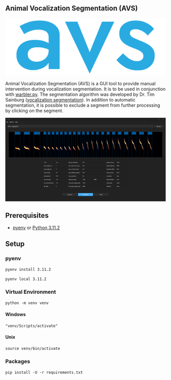 ## Animal Vocalization Segmentation (AVS)

![avs](asset/text.png?raw=true "AVS")

Animal Vocalization Segmentation (AVS) is a GUI tool to provide manual intervention during vocalization segmentation. It is to be used in conjunction with [warbler.py](https://github.com/braycarlson/warbler.py). The segmentation algorithm was developed by Dr. Tim Sainburg ([vocalization segmentation](https://github.com/timsainb/vocalization-segmentation)). In addition to automatic segmentation, it is possible to exclude a segment from further processing by clicking on the segment.

![A screenshot of "Exclusion" mode](asset/exclusion.png?raw=true "Exclusion")

## Prerequisites

* [pyenv](https://github.com/pyenv/pyenv) or [Python 3.11.2](https://www.python.org/downloads/)

## Setup

### pyenv

```
pyenv install 3.11.2
```

```
pyenv local 3.11.2
```

### Virtual Environment

```
python -m venv venv
```

#### Windows

```
"venv/Scripts/activate"
```

#### Unix

```
source venv/bin/activate
```

### Packages

```
pip install -U -r requirements.txt
```

